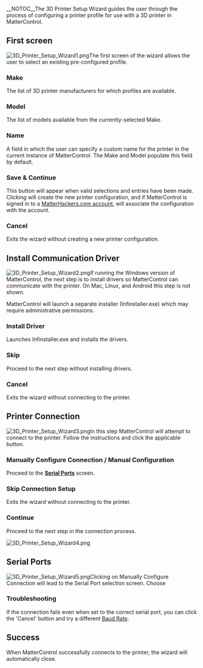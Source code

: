 \_\_NOTOC\_\_The 3D Printer Setup Wizard guides the user through the
process of configuring a printer profile for use with a 3D printer in
MatterControl.

## First screen

![3D\_Printer\_Setup\_Wizard1.png](http://wiki.mattercontrol.com/images/8/87/3D_Printer_Setup_Wizard1.png
"3D_Printer_Setup_Wizard1.png")The first screen of the wizard allows the
user to select an existing pre-configured profile.

### Make

The list of 3D printer manufacturers for which profiles are available.

### Model

The list of models available from the currently-selected Make.

### Name

A field in which the user can specify a custom name for the printer in
the current instance of MatterControl. The Make and Model populate this
field by default.

### Save & Continue

This button will appear when valid selections and entries have been
made. Clicking will create the new printer configuration, and if
MatterControl is signed in to a [MatterHackers.com
account](matterhackers.com-account.md), will associate the
configuration with the account.

### Cancel

Exits the wizard without creating a new printer configuration.

  

## Install Communication Driver

![3D\_Printer\_Setup\_Wizard2.png](http://wiki.mattercontrol.com/images/9/94/3D_Printer_Setup_Wizard2.png
"3D_Printer_Setup_Wizard2.png")If running the Windows version of
MatterControl, the next step is to install drivers so MatterControl can
communicate with the printer. On Mac, Linux, and Android this step is
not shown.

MatterControl will launch a separate installer (Infinstaller.exe) which
may require administrative permissions.

### Install Driver

Launches Infinstaller.exe and installs the drivers.

### Skip

Proceed to the next step without installing drivers.

### Cancel

Exits the wizard without connecting to the printer.

  

## Printer Connection

![3D\_Printer\_Setup\_Wizard3.png](http://wiki.mattercontrol.com/images/5/56/3D_Printer_Setup_Wizard3.png
"3D_Printer_Setup_Wizard3.png")In this step MatterControl will attempt
to connect to the printer. Follow the instructions and click the
applicable button.

### Manually Configure Connection / Manual Configuration

Proceed to the **[Serial Ports](#Serial_Ports)** screen.

### Skip Connection Setup

Exits the wizard without connecting to the printer.

### Continue

Proceed to the next step in the connection process.

![3D\_Printer\_Setup\_Wizard4.png](http://wiki.mattercontrol.com/images/4/4f/3D_Printer_Setup_Wizard4.png
"3D_Printer_Setup_Wizard4.png")

  

## Serial Ports

![3D\_Printer\_Setup\_Wizard5.png](http://wiki.mattercontrol.com/images/3/30/3D_Printer_Setup_Wizard5.png
"3D_Printer_Setup_Wizard5.png")Clicking on Manually Configure Connection
will lead to the Serial Port selection screen. Choose

### Troubleshooting

If the connection fails even when set to the correct serial port, you
can click the 'Cancel' button and try a different [Baud
Rate](settings/printer/connection/details/baud-rate).

  

## Success

When MatterControl successfully connects to the printer, the wizard will
automatically close.
